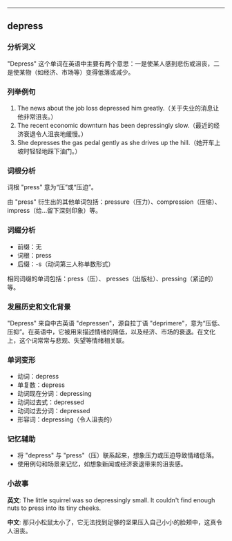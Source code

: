 
---------------
## depress
### 分析词义
"Depress" 这个单词在英语中主要有两个意思：一是使某人感到悲伤或沮丧，二是使某物（如经济、市场等）变得低落或减少。

### 列举例句
1. The news about the job loss depressed him greatly.（关于失业的消息让他非常沮丧。）
2. The recent economic downturn has been depressingly slow.（最近的经济衰退令人沮丧地缓慢。）
3. She depresses the gas pedal gently as she drives up the hill.（她开车上坡时轻轻地踩下油门。）

### 词根分析
词根 "press" 意为“压”或“压迫”。

由 "press" 衍生出的其他单词包括：pressure（压力）、compression（压缩）、impress（给…留下深刻印象）等。

### 词缀分析
- 前缀：无
- 词根：press
- 后缀：-s（动词第三人称单数形式）

相同词缀的单词包括：press（压）、 presses（出版社）、pressing（紧迫的）等。

### 发展历史和文化背景
"Depress" 来自中古英语 "depressen"，源自拉丁语 "deprimere"，意为“压低、压抑”。在英语中，它被用来描述情绪的降低，以及经济、市场的衰退。在文化上，这个词常常与悲观、失望等情绪相关联。

### 单词变形
- 动词：depress
- 单复数：depress
- 动词现在分词：depressing
- 动词过去式：depressed
- 动词过去分词：depressed
- 形容词：depressing（令人沮丧的）

### 记忆辅助
- 将 "depress" 与 "press"（压）联系起来，想象压力或压迫导致情绪低落。
- 使用例句和场景来记忆，如想象新闻或经济衰退带来的沮丧感。

### 小故事
**英文**:
The little squirrel was so depressingly small. It couldn't find enough nuts to press into its tiny cheeks.

**中文**:
那只小松鼠太小了，它无法找到足够的坚果压入自己小小的脸颊中，这真令人沮丧。


